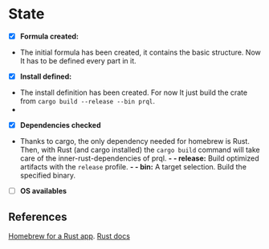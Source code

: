 # State
 - [x] **Formula created:**
 - The initial formula has been created, it contains the basic structure. Now It has to be defined every part in it.
 
 - [x] **Install defined:**
 - The install definition has been created. For now It just build the crate from `cargo build --release --bin prql`. 
 - 
 - [x] **Dependencies checked**
 - Thanks to cargo, the only dependency needed for homebrew is Rust. Then, with Rust (and cargo installed) the `cargo build` command will take care of the inner-rust-dependencies of prql.
 **- - release:** Build optimized artifacts with the `release` profile.
 **- - bin:** A target selection. Build the specified binary.
 - [ ] **OS availables**


## References
 [Homebrew for a Rust app](https://jldlaughlin.medium.com/how-does-homebrew-work-starring-rust-94ae5aa24552).
 [Rust docs](https://doc.rust-lang.org/cargo/commands/cargo-build.html)
